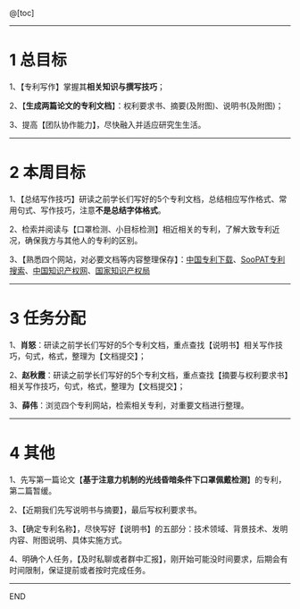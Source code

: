 ﻿@[toc]

---
# 1 总目标
1、【专利写作】掌握其**相关知识与撰写技巧**；

2、【**生成两篇论文的专利文档**】：权利要求书、摘要(及附图)、说明书(及附图)；

3、提高【团队协作能力】，尽快融入并适应研究生生活。

---
# 2 本周目标
1、【总结写作技巧】研读之前学长们写好的5个专利文档，总结相应写作格式、常用句式、写作技巧，注意**不是总结字体格式**。

2、检索并阅读与【口罩检测、小目标检测】相近相关的专利，了解大致专利近况，确保我方与其他人的专利的区别。

3、【熟悉四个网站，对必要文档等内容整理保存】：[中国专利下载](https://www.drugfuture.com/cnpat/cn_patent.asp)、[SooPAT专利搜索](https://www.drugfuture.com/cnpat/cn_patent.asp)、[中国知识产权网](http://www.cnipr.com/)、[国家知识产权局](https://www.cnipa.gov.cn/)




---
# 3 任务分配
1、**肖怒**：研读之前学长们写好的5个专利文档，重点查找【说明书】相关写作技巧，句式，格式，整理为【文档提交】；

2、**赵秋霞**：研读之前学长们写好的5个专利文档，重点查找【摘要与权利要求书】相关写作技巧，句式，格式，整理为【文档提交】；

3、**薛伟**：浏览四个专利网站，检索相关专利，对重要文档进行整理。


---
# 4 其他
1、先写第一篇论文【**基于注意力机制的光线昏暗条件下口罩佩戴检测**】的专利，第二篇暂缓。

2、【近期我们先写说明书与摘要】，最后写权利要求书。

3、【确定专利名称】，尽快写好【说明书】的五部分：技术领域、背景技术、发明内容、附图说明、具体实施方式。

4、明确个人任务，【及时私聊或者群中汇报】，刚开始可能没时间要求，后期会有时间限制，保证提前或者按时完成任务。

---
END
